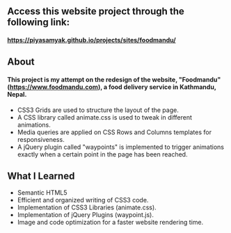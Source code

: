 ## Access this website project through the following link: 
#### https://piyasamyak.github.io/projects/sites/foodmandu/

## About
#### This project is my attempt on the redesign of the website, "Foodmandu" (https://www.foodmandu.com), a food delivery service in Kathmandu, Nepal.
- CSS3 Grids are used to structure the layout of the page.
- A CSS library called animate.css is used to tweak in different animations.
- Media queries are applied on CSS Rows and Columns templates for responsiveness.
- A jQuery plugin called "waypoints" is implemented to trigger animations exactly when a certain point in the page has been reached.

## What I Learned
- Semantic HTML5
- Efficient and organized writing of CSS3 code.
- Implementation of CSS3 Libraries (animate.css).
- Implementation of jQuery Plugins (waypoint.js).
- Image and code optimization for a faster website rendering time.
